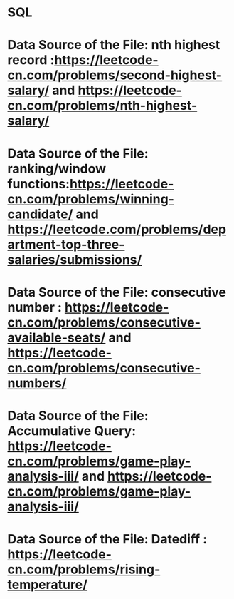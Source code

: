 # SQL
# Data Source of the File: nth highest record :https://leetcode-cn.com/problems/second-highest-salary/ and https://leetcode-cn.com/problems/nth-highest-salary/
# Data Source of the File: ranking/window functions:https://leetcode-cn.com/problems/winning-candidate/ and https://leetcode.com/problems/department-top-three-salaries/submissions/ 
# Data Source of the File: consecutive number : https://leetcode-cn.com/problems/consecutive-available-seats/ and https://leetcode-cn.com/problems/consecutive-numbers/
# Data Source of the File: Accumulative Query: https://leetcode-cn.com/problems/game-play-analysis-iii/ and https://leetcode-cn.com/problems/game-play-analysis-iii/
# Data Source of the File: Datediff : https://leetcode-cn.com/problems/rising-temperature/
